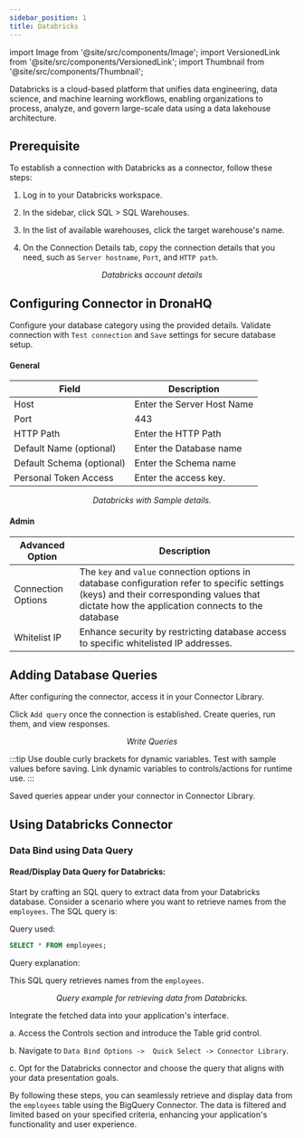 ```yaml
---
sidebar_position: 1
title: Databricks
---
```


import Image from '@site/src/components/Image'; import VersionedLink from '@site/src/components/VersionedLink'; import
Thumbnail from '@site/src/components/Thumbnail';

Databricks is a cloud-based platform that unifies data engineering, data science, and machine learning workflows, enabling organizations to process, analyze, and govern large-scale data using a data lakehouse architecture.

## Prerequisite

To establish a connection with Databricks as a connector, follow these steps:

1. Log in to your Databricks workspace.

2. In the sidebar, click SQL > SQL Warehouses.

3. In the list of available warehouses, click the target warehouse's name.

4. On the Connection Details tab, copy the connection details that you need, such as `Server hostname`, `Port`, and `HTTP path`.

<figure>
   <Thumbnail src="/img/reference/connectors/databricks/config.png" alt="Databricks account details Key" />
   <figcaption align = "center"><i>Databricks account details</i></figcaption>
</figure>

## Configuring Connector in DronaHQ

Configure your database category using the provided details. Validate connection with `Test connection` and `Save`
settings for secure database setup.

#### General

| Field           | Description                                                             |
| --------------- | ----------------------------------------------------------------------- |
|Host             | Enter the Server Host Name                                              |
| Port            | 443                                                  |
| HTTP Path       | Enter the HTTP Path                                                     |
| Default Name (optional)    | Enter the Database name                                      |
| Default Schema (optional) | Enter the Schema name                                         |
| Personal Token Access     | Enter the access key.                                         |

<figure>
  <Thumbnail src="/img/reference/connectors/databricks/details.png" alt="Databricks with Sample details." />
  <figcaption align = "center"><i>Databricks with Sample details.</i></figcaption>
</figure>

#### Admin

| Advanced Option                                                                                    | Description                                                                                                                                                                                   |
| -------------------------------------------------------------------------------------------------- | --------------------------------------------------------------------------------------------------------------------------------------------------------------------------------------------- |
| Connection Options                                                                                 | The `key` and `value` connection options in database configuration refer to specific settings (keys) and their corresponding values that dictate how the application connects to the database |
| <VersionedLink to = "/datasource-concepts/whitelisting-dronahq-ip/"> Whitelist IP </VersionedLink> | Enhance security by restricting database access to specific whitelisted IP addresses.                                                                                                         |

## Adding Database Queries

After configuring the connector, access it in your Connector Library.

Click `Add query` once the connection is established. Create queries, run them, and view responses.

<figure>
  <Thumbnail src="/img/reference/connectors/databricks/query.png" alt="Write Queries" />
  <figcaption align = "center"><i>Write Queries</i></figcaption>
</figure>

:::tip 
Use double curly brackets for dynamic variables. Test with sample values before saving. Link dynamic variables to
controls/actions for runtime use. 
:::

Saved queries appear under your connector in Connector Library.

## Using Databricks Connector

### Data Bind using Data Query

#### Read/Display Data Query for Databricks:

Start by crafting an SQL query to extract data from your Databricks database. Consider a scenario where you want to
retrieve names from the `employees`. The SQL query is:

Query used:

```sql
SELECT * FROM employees;
```

Query explanation:

This SQL query retrieves names from the `employees`.

<figure>
  <Thumbnail src="/img/reference/connectors/databricks/retrieve-query.png" alt="Query example for retrieving data from Databricks." />
  <figcaption align = "center"><i>Query example for retrieving data from Databricks.</i></figcaption>
</figure>

Integrate the fetched data into your application's interface.

a. Access the Controls section and introduce the Table grid control.

b. Navigate to `Data Bind Options ->  Quick Select -> Connector Library`.

c. Opt for the Databricks connector and choose the query that aligns with your data presentation goals.

By following these steps, you can seamlessly retrieve and display data from the
`employees` table using the BigQuery Connector. The data is filtered and limited
based on your specified criteria, enhancing your application's functionality and user experience.
